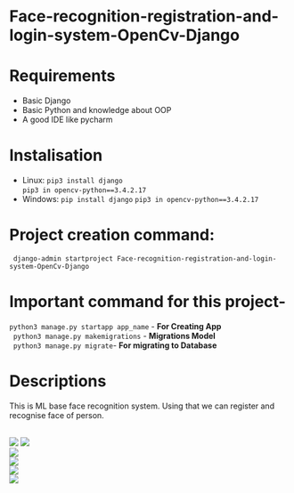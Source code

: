 # Face-recognition-registration-and-login-system-OpenCv-Django

# Requirements
- Basic Django
- Basic Python and knowledge about OOP
- A good IDE like pycharm

# Instalisation

- Linux:
``` pip3 install django ```  
``` pip3 in opencv-python==3.4.2.17 ```
- Windows:
``` pip install django ```
``` pip3 in opencv-python==3.4.2.17 ```

# Project creation command:
``` django-admin startproject Face-recognition-registration-and-login-system-OpenCv-Django```

# Important command for this project-
``` python3 manage.py startapp app_name ``` - **For Creating App**  
``` python3 manage.py makemigrations``` - **Migrations Model**  
``` python3 manage.py migrate```- **For migrating to Database** 

# Descriptions

This is ML base face recognition system. Using that we can register and recognise face of person.


<br>
<img src="/Photo/1.jpeg">

<img src="/Photo/2.jpeg">
<br>
<img src="/Photo/3.jpeg">
<br>
<img src="/Photo/4.jpeg">
<br>
<img src="/Photo/5.jpeg">
<br>
<img src="/Photo/6.jpeg">

<br>
